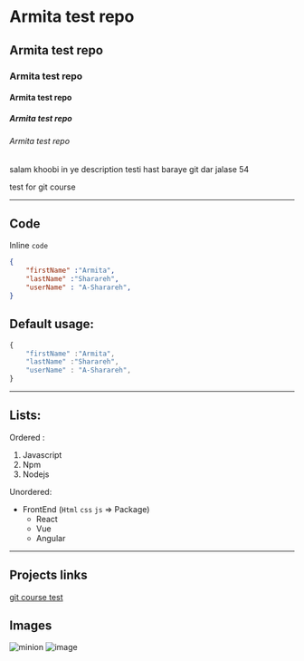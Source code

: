 # Armita test repo
## Armita test repo
### Armita test repo
#### Armita test repo
##### Armita test repo
###### Armita test repo

salam khoobi in ye description testi hast baraye git
dar jalase 54

<p>test for git course</p>

---

## Code
Inline `code`

```json
{
    "firstName" :"Armita",
    "lastName" :"Sharareh",
    "userName" : "A-Sharareh",
}
```
## Default usage:
```javascript
{
    "firstName" :"Armita",
    "lastName" :"Sharareh",
    "userName" : "A-Sharareh",
}
```
---

## Lists:

Ordered :

1. Javascript
2. Npm
3. Nodejs

Unordered:

- FrontEnd (`Html` `css` `js` => Package)
    - React
    - Vue
    - Angular

---

## Projects links

[git course test](https://github.com/A-Sharareh/test)


## Images
![minion](https://octodex.github.com/images/minion.png)
![image](https://octodex.github.com/images/dojocat.jpg )